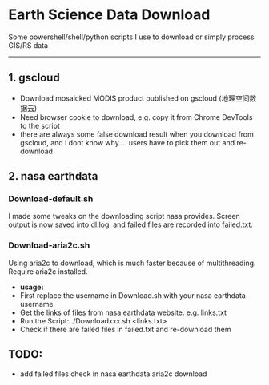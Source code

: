 # Earth Science Data Download
Some powershell/shell/python scripts I use to download or simply  process GIS/RS data

---
## 1. gscloud
  - Download mosaicked MODIS product published on gscloud (地理空间数据云)
  - Need browser cookie to download, e.g. copy it from Chrome DevTools to the script
  - there are always some false download result when you download from gscloud, and i dont know why.... users have to pick them out and re-download 
## 2. nasa earthdata
  ### Download-default.sh
  I made some tweaks on the downloading script nasa provides. Screen output is now saved into dl.log, and failed files are recorded into failed.txt.
  ### Download-aria2c.sh
  Using aria2c to download, which is much faster because of multithreading. Require aria2c installed. 
  - **usage:**
  - First replace the username in Download.sh with your nasa earthdata username
  - Get the links of files from nasa earthdata website. e.g. links.txt
  - Run the Script: ./Downloadxxx.sh <links.txt>
  - Check if there are failed files in failed.txt and re-download them
 
 ## TODO:
 - add failed files check in nasa earthdata aria2c download
    
